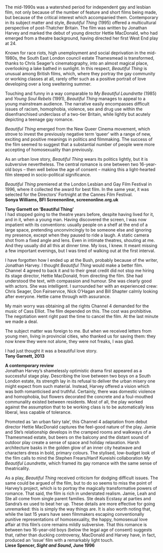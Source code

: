 

The mid-1990s was a watershed period for independent gay and lesbian film, not only because of the number of feature and short films being made, but because of the critical interest which accompanied them. Contemporary in its subject matter and style, _Beautiful Thing_ (1995) offered a multicultural perspective of post-Thatcher Britain. The film was written by Jonathan Harvey and marked the debut of young director Hettie MacDonald, who had emerged from a theatre background, having directed her first West End play at 24.

Known for race riots, high unemployment and social deprivation in the mid-1980s, the South East London council estate Thamesmead is transformed, thanks to Chris Seager’s cinematography, into an almost magical place, overlooking a lake bathed in sunlight. In this respect, _Beautiful Thing_ is unusual among British films, which, where they portray the gay community or working classes at all, rarely offer such as a positive portrait of love developing over a long sweltering summer.

Touching and funny in a way comparable to _My Beautiful Laundrette_ (1985) and _Young Soul Rebels_ (1991), _Beautiful Thing_ manages to appeal to a young mainstream audience. The narrative easily encompasses difficult issues of racism, homophobia, violence, sex and drug use within the disenfranchised underclass of a two-tier Britain, while lightly but acutely depicting a teenage gay romance.

_Beautiful Thing_ emerged from the New Queer Cinema movement, which strove to invest the previously negative term ‘queer’ with a range of new, exciting and positive meanings in politics and filmmaking. The success of the film seemed to suggest that a substantial number of people were more accepting of homosexuality than previously.

As an urban love story, _Beautiful Thing_ wears its politics lightly, but it is subversive nevertheless. The central romance is one between two 16-year-old boys – then well below the age of consent – making this a light-hearted film steeped in socio-political significance.

_Beautiful Thing_ premiered at the London Lesbian and Gay Film Festival in 1996, where it collected the award for best film. In the same year, it was selected for the Directors’ Fortnight at the Cannes Film Festival.  
**Sonya Williams, BFI Screenonline, screenonline.org.uk**  

**Tony Garnett on ‘Beautiful Thing’**  
I had stopped going to the theatre years before, despite having lived for it, and in it, when a young man. Having discovered the screen, I was now impatient with its conventions: usually people on a shelf at the end of a large space, pretending unconvincingly to be someone else and ignoring my presence, except when they paused to ride a laugh. A static camera shot from a fixed angle and lens. Even in intimate theatres, shouting at me. And they usually did all this at dinner time. My loss, I knew. It meant missing a few important evenings, but I was tired of walking out at the first interval.

I have forgotten how I ended up at the Bush, probably because of the writer, Jonathan Harvey. I thought _Beautiful Thing_ would make a better film. Channel 4 agreed to back it and to their great credit did not stop me hiring its stage director, Hettie MacDonald, from directing the film. She had understood the text, with compassion and humour. She was clearly good with actors. She was intelligent. I surrounded her with an experienced crew: Chris Seager, Don Fairservice, Nick O’Hagan and Bill Shapter calmly looking after everyone. Hettie came through with assurance.

My main worry was obtaining all the rights Channel 4 demanded for the music of Cass Elliot. The film depended on this. The cost was prohibitive. The negotiation went right past the time to cancel the film. At the last minute we made a deal.

The subject matter was foreign to me. But when we received letters from young men, living in provincial cities, who thanked us for saving them: they now knew they were not alone, they were not freaks, I was glad.

I had just thought it was a beautiful love story.  
**Tony Garnett, 2013**  

**A contemporary review**  
Jonathan Harvey’s shamelessly optimistic drama first appeared as a successful stage play. Describing the love between two boys on a South London estate, its strength lay in its refusal to deliver the urban misery one might expect from such material. Instead, Harvey offered a vision which was both romanticised and truthful. Certainly, there was domestic violence and homophobia, but flowers decorated the concrete and a foul-mouthed communality existed between residents. Most of all, the play worked against the assumption that to be working class is to be automatically less liberal, less capable of tolerance.

Promoted as ‘an urban fairy tale’, this Channel 4 adaptation from debut director Hettie MacDonald captures the feel-good nature of the play. Jamie and Ste’s relationship develops in the cramped rooms and walkways of a Thamesmead estate, but beers on the balcony and the distant sound of outdoor play create a sense of space and holiday relaxation. Harsh architecture basks in the golden glow of an inner city heatwave and characters dress in bold, primary colours. The stylised, low-budget look of the film calls to mind the Stephen Frears/Hanif Kureishi collaboration _My Beautiful Laundrette_, which framed its gay romance with the same sense of theatricality.

As a play, _Beautiful Thing_ received criticism for dodging difficult issues. The same could be argued of the film, but to do so seems to miss the point of Harvey’s project, which is to portray the magically transformative powers of romance. That said, the film is rich in understated realism. Jamie, Leah and Ste all come from single parent families. Ste deals Ecstasy at parties and Sandra’s ex used to beat her up. These details are more effective for going unremarked: this is simply the way things are. It is also worth noting that, while the last 15 years have seen filmmakers escaping conventionally punitive representations of homosexuality, the happy, homosexual love affair at this film’s core remains mildly subversive. That this romance is between two 16-year-old boys (below the legal age of consent) suggests that, rather than ducking controversy, MacDonald and Harvey have, in fact, produced an ‘issue’ film with a remarkably light touch.  
**Liese Spencer, _Sight and Sound_, June 1996**  
<br>

<!--stackedit_data:
eyJoaXN0b3J5IjpbMTE5NDkyMzgyMyw3MzA5OTgxMTZdfQ==
-->
